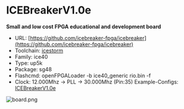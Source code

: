 # ICEBreakerV1.0e
**Small and low cost FPGA educational and development board**

* URL: [https://github.com/icebreaker-fpga/icebreaker](https://github.com/icebreaker-fpga/icebreaker)
* Toolchain: [icestorm](../../generator/toolchains/icestorm/README.md)
* Family: ice40
* Type: up5k
* Package: sg48
* Flashcmd: openFPGALoader -b ice40_generic rio.bin -f
* Clock: 12.000Mhz -> PLL -> 30.000Mhz (Pin:35)
 Example-Configs: [ICEBreakerV1.0e](../../configs/ICEBreakerV1.0e)

![board.png](board.png)


